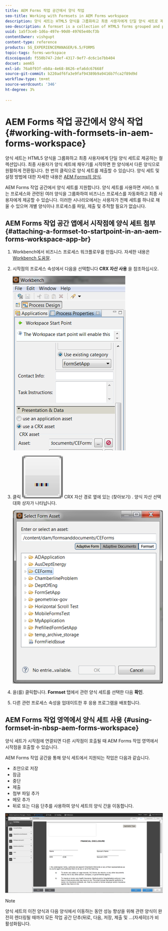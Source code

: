 ```yaml
---
title: AEM Forms 작업 공간에서 양식 작업
seo-title: Working with Formsets in AEM Forms workspace
description: 양식 세트는 HTML5 양식을 그룹화하고 최종 사용자에게 단일 양식 세트로 제공하는 컬렉션입니다. AEM Forms 작업 공간에서 양식 세트를 사용하는 방법을 알아봅니다.
seo-description: A formset is a collection of HTML5 forms grouped and presented as a single set of forms to end users. Learn how you can work with formsets in AEM Forms workspace.
uuid: 1a5f3ce8-1d6a-497e-90d0-49765e40cf3b
contentOwner: vishgupt
content-type: reference
products: SG_EXPERIENCEMANAGER/6.5/FORMS
topic-tags: forms-workspace
discoiquuid: f550b747-2def-4317-9ef7-dc6c1e7bb404
docset: aem65
exl-id: 76a8f93f-eb8a-4e68-8626-efa6dc67668f
source-git-commit: b220adf6fa3e9faf94389b9a9416b7fca2f89d9d
workflow-type: tm+mt
source-wordcount: '346'
ht-degree: 3%

---
```


# AEM Forms 작업 공간에서 양식 작업{#working-with-formsets-in-aem-forms-workspace}

양식 세트는 HTML5 양식을 그룹화하고 최종 사용자에게 단일 양식 세트로 제공하는 컬렉션입니다. 최종 사용자가 양식 세트에 채우기를 시작하면 한 양식에서 다른 양식으로 원활하게 전환됩니다. 한 번의 클릭으로 양식 세트를 제출할 수 있습니다. 양식 세트 및 설정 방법에 대한 자세한 내용은 [AEM Forms의 양식](../../forms/using/formset-in-aem-forms.md).

AEM Forms 작업 공간에서 양식 세트를 지원합니다. 양식 세트를 사용하면 서비스 또는 프로세스와 관련된 여러 양식을 그룹화하여 비즈니스 프로세스를 자동화하고 최종 사용자에게 제공할 수 있습니다. 이러한 시나리오에서는 사용자가 전체 세트를 하나로 채울 수 있으며 개별 양식이나 프로세스를 파일, 제출 및 추적할 필요가 없습니다.

## AEM Forms 작업 공간 앱에서 시작점에 양식 세트 첨부 {#attaching-a-formset-to-startpoint-in-an-aem-forms-workspace-app-br}

1. Workbench에서 비즈니스 프로세스 워크플로우를 만듭니다. 자세한 내용은 [Workbench 도움말](https://www.adobe.com/go/learn_aemforms_workbench_63).
1. 시작점의 프로세스 속성에서 다음을 선택합니다 **CRX 자산 사용** 을 참조하십시오.

   ![1-3](assets/1-3.png)

1. 클릭 ![찾아보기](assets/browse.png) CRX 자산 경로 옆에 있는 (찾아보기) . 양식 자산 선택 대화 상자가 나타납니다.

   ![2-1](assets/2-1.png)

1. 을(를) 클릭합니다. **Formset** 탭에서 관련 양식 세트를 선택한 다음 **확인**.

1. 다른 관련 프로세스 속성을 업데이트한 후 응용 프로그램을 배포합니다.

## AEM Forms 작업 영역에서 양식 세트 사용 {#using-formset-in-nbsp-aem-forms-workspace}

양식 세트가 시작점에 연결되면 다른 시작점이 호출될 때 AEM Forms 작업 영역에서 시작점을 호출할 수 있습니다.

AEM Forms 작업 공간을 통해 양식 세트에서 지원되는 작업은 다음과 같습니다.

* 초안으로 저장
* 잠금
* 중단
* 제출
* 첨부 파일 추가
* 메모 추가
* 뒤로 또는 다음 단추를 사용하여 양식 세트의 양식 간을 이동합니다.

![3-1](assets/3-1.png)

>[!NOTE]
>
>양식 세트의 이전 양식과 다음 양식에서 이동하는 동안 성능 향상을 위해 관련 양식이 완전히 렌더링될 때까지 모든 작업 공간 단추(뒤로, 다음, 저장, 제출 및 ...(자세히))가 비활성화됩니다.
